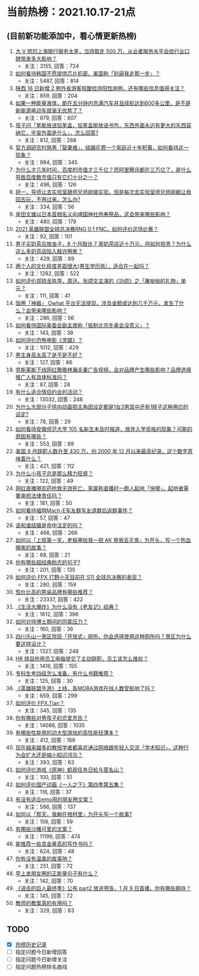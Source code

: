# 当前热榜：2021.10.17-21点
## (目前新功能添加中，看心情更新热榜)
1. [大 V 怒怼上海银行服务太差，当场取走 500 万，从业者服务水平会给行业口碑带来多大影响？](https://www.zhihu.com/question/492837111)
    * 关注：3155, 回答：724
2. [如何看待韩国不愿提供芯片机密，美国称「别逼我走那一步」？](https://www.zhihu.com/question/492818945)
    * 关注：5487, 回答：814
3. [陕西 16 日新增 2 例外省游客核酸检测阳性病例，还有哪些信息值得关注？](https://www.zhihu.com/question/492892405)
    * 关注：859, 回答：204
4. [如果一种能量液体，能在五分钟内充满汽车并且续航达到600多公里，是不是新能源电动车就毫无优势了？](https://www.zhihu.com/question/472160726)
    * 关注：979, 回答：607
5. [孩子问「笔能放进铅笔盒，铅笔盒能放进书包，东西外面永远有更大的东西容纳它，宇宙外面是什么」，怎么回答?](https://www.zhihu.com/question/462579757)
    * 关注：812, 回答：268
6. [官方调研农村熟男「娶妻难」，结婚花费一个家庭近十年积蓄，如何看待这一现象？](https://www.zhihu.com/question/491837283)
    * 关注：994, 回答：345
7. [为什么才几年时间，百度的市值才三千亿？而阿里腾讯都在三万亿了，是什么导致百度数市值只有它们十分之一？](https://www.zhihu.com/question/484429523)
    * 关注：496, 回答：126
8. [研一，导师让去实验室跟师兄师姐做实验，但是每次去实验室师兄师姐都让我回去玩，不用过来。怎么办?](https://www.zhihu.com/question/492210160)
    * 关注：334, 回答：56
9. [岸田文雄以日本首相名义向靖国神社供奉祭品，这会带来哪些影响？](https://www.zhihu.com/question/492868409)
    * 关注：480, 回答：179
10. [2021 英雄联盟全球总决赛RNG 0:1 FNC，如何评价这场比赛？](https://www.zhihu.com/question/492947592)
    * 关注：92, 回答：101
11. [男子买奶茶后放虫子，8 个月敲诈 7 家奶茶店近十万元，将如何担责？为什么这么多奶茶店陷入敲诈圈套？](https://www.zhihu.com/question/492117169)
    * 关注：429, 回答：89
12. [两个人的文化程度差距很大(男生学历低），适合在一起吗？](https://www.zhihu.com/question/413633956)
    * 关注：1282, 回答：522
13. [如何评价郑晓龙执导，周迅、张颂文主演的《功勋》之「屠呦呦的礼物」单元？](https://www.zhihu.com/question/492639160)
    * 关注：111, 回答：41
14. [饭圈「神器」 Owhat 平台无法提现，涉及金额或达到几千万元，发生了什么？会带来哪些影响？](https://www.zhihu.com/question/492868950)
    * 关注：286, 回答：56
15. [如何看待国际奥委会副主席称「抵制北京冬奥会没意义」？](https://www.zhihu.com/question/492399602)
    * 关注：143, 回答：38
16. [如何评价恐怖电影《灵媒》？](https://www.zhihu.com/question/448539174)
    * 关注：1012, 回答：429
17. [男生身高太高了是不是不好？](https://www.zhihu.com/question/266453512)
    * 关注：127, 回答：86
18. [劳斯莱斯下线网红晚晚林瀚夫妻广告视频，会对品牌产生哪些影响？品牌选择推广人有具体标准吗？](https://www.zhihu.com/question/492555830)
    * 关注：87, 回答：28
19. [有什么适合情侣约会的活动？](https://www.zhihu.com/question/365939569)
    * 关注：13032, 回答：248
20. [为什么大部分子供向动画把主角团设定都是1女3男其中还有1胖子这种用烂的设定?](https://www.zhihu.com/question/490004714)
    * 关注：78, 回答：29
21. [如何看待安徽师范大学 105 名新生未及时报道，放弃入学资格的现象？可能的原因有哪些？](https://www.zhihu.com/question/492748275)
    * 关注：553, 回答：89
22. [美国 8 月辞职人数升至 430 万，创 2000 年 12 月以来最高纪录，这个数字意味着什么？](https://www.zhihu.com/question/492717656)
    * 关注：421, 回答：112
23. [为什么小孩子总是那么精力旺盛？](https://www.zhihu.com/question/367870424)
    * 关注：122, 回答：49
24. [网红直播喝农药抢救无效死亡，家属称直播时一群人起哄「快喝」，起哄者需要承担法律责任吗？](https://www.zhihu.com/question/492883172)
    * 关注：181, 回答：50
25. [如何看待福特Mach-E车友群车友退群后返群事件？](https://www.zhihu.com/question/492299597)
    * 关注：57, 回答：47
26. [该和谁结婚是命中注定的吗？](https://www.zhihu.com/question/477101809)
    * 关注：466, 回答：266
27. [如何以「上班第一天，老板塞给我一把 AK 带我去灭鬼」为开头，写一个热血搞笑的故事？](https://www.zhihu.com/question/489150292)
    * 关注：68, 回答：21
28. [你有哪些超经典励志的句子?](https://www.zhihu.com/question/484118007)
    * 关注：201, 回答：135
29. [如何评价 FPX 打野小天目前在 S11 全球总决赛的表现？](https://www.zhihu.com/question/492056892)
    * 关注：280, 回答：159
30. [性价比高的男装品牌有哪些推荐？](https://www.zhihu.com/question/20386663)
    * 关注：23337, 回答：422
31. [《生活大爆炸》为什么没有《老友记》经典？](https://www.zhihu.com/question/24661754)
    * 关注：1612, 回答：396
32. [如何对待博士期间的同辈压力？](https://www.zhihu.com/question/492101692)
    * 关注：160, 回答：36
33. [四川乐山一景区惊现「开放式」厕所，你会选择使用这种厕所吗？景区为什么要这样设计？](https://www.zhihu.com/question/492232837)
    * 关注：1327, 回答：248
34. [HR 擅自抢用员工电脑提交了主动辞职，员工该怎么维权？](https://www.zhihu.com/question/492136971)
    * 关注：1419, 回答：155
35. [专科生考四级怎么准备，有什么书籍推荐？](https://www.zhihu.com/question/487726731)
    * 关注：125, 回答：30
36. [《英雄联盟手游》上线，各MOBA游戏在线人数受影响了吗？](https://www.zhihu.com/question/491264582)
    * 关注：659, 回答：299
37. [如何评价 FPX.Tian？](https://www.zhihu.com/question/335688324)
    * 关注：345, 回答：135
38. [你有哪些对男孩子的恋爱忠告？](https://www.zhihu.com/question/293676302)
    * 关注：14086, 回答：1035
39. [有哪些性能带的动大型游戏的高性能轻薄本？](https://www.zhihu.com/question/482327628)
    * 关注：412, 回答：166
40. [现在越来越多的教授学者都喜欢通过网络跟年轻人交流「学术知识」，这种行为会扩大还是缩小知识鸿沟？](https://www.zhihu.com/question/492583398)
    * 关注：393, 回答：63
41. [如何评价游戏《原神》鹤观任务日轮与菅名山？](https://www.zhihu.com/question/492701548)
    * 关注：100, 回答：51
42. [如何评价国产动画《一人之下》第四季第五集？](https://www.zhihu.com/question/492432095)
    * 关注：116, 回答：37
43. [有没有适合emo用的朋友圈文案？](https://www.zhihu.com/question/482216799)
    * 关注：586, 回答：137
44. [如何以「那天，我躺在棺材里」为开头写一个故事?](https://www.zhihu.com/question/485557191)
    * 关注：158, 回答：59
45. [有哪些沙雕可爱的文案？](https://www.zhihu.com/question/366355487)
    * 关注：11199, 回答：474
46. [能推荐一些含金量高的写作书吗？](https://www.zhihu.com/question/489585015)
    * 关注：624, 回答：48
47. [你有没有温柔的故事呐？](https://www.zhihu.com/question/351528480)
    * 关注：251, 回答：72
48. [早上发朋友圈的正能量句子有什么？](https://www.zhihu.com/question/484665473)
    * 关注：142, 回答：70
49. [《进击的巨人最终季》公布 part2 放送预告，1 月 9 日首播，你有哪些期待？](https://www.zhihu.com/question/492212820)
    * 关注：145, 回答：72
50. [教师的教案真的有用吗？](https://www.zhihu.com/question/452569675)
    * 关注：329, 回答：83
## TODO
* [x] [热榜历史记录](hot_history/AllHot.md)
* [ ] 指定问题今日新增回答
* [ ] 指定问题今日新增关注
* [ ] 指定问题热榜排名曲线
